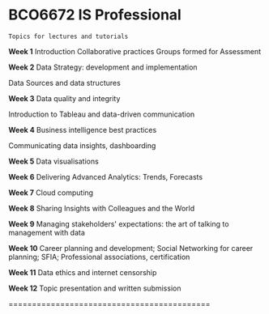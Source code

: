 BCO6672  IS Professional
==========================

```
Topics for lectures and tutorials

```
**Week 1**  Introduction
Collaborative practices
Groups formed for Assessment

**Week 2** Data Strategy: development and implementation 

Data Sources and data structures

**Week 3** Data quality and integrity 

Introduction to Tableau and data-driven communication

**Week 4** Business intelligence best practices

Communicating data insights, dashboarding

**Week 5** Data visualisations

**Week 6** Delivering Advanced Analytics: Trends, Forecasts

**Week 7** Cloud computing

**Week 8** Sharing Insights with Colleagues and the World

**Week 9** Managing stakeholders' expectations: the art of talking to management with data

**Week 10** Career planning and development; Social Networking for career planning; SFIA; Professional associations, certification

**Week 11** Data ethics and internet censorship

**Week 12** Topic presentation and written submission 


===========================================

